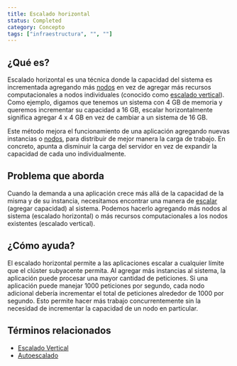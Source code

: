 ```yaml
---
title: Escalado horizontal
status: Completed
category: Concepto
tags: ["infraestructura", "", ""]
---
```


## ¿Qué es?

Escalado horizontal es una técnica donde la capacidad del sistema es incrementada agregando más [nodos](/es/nodes)
en vez de agregar más recursos computacionales a nodos individuales (conocido como [escalado vertical](/es/vertical-scaling/)).
Como ejemplo, digamos que tenemos un sistema con 4 GB de memoria y queremos incrementar su capacidad a 16 GB,
escalar horizontalmente significa agregar 4 x 4 GB en vez de cambiar a un sistema de 16 GB.

Este método mejora el funcionamiento de una aplicación agregando nuevas instancias o [nodos](/es/nodes),
para distribuir de mejor manera la carga de trabajo.
En concreto, apunta a disminuir la carga del servidor
en vez de expandir la capacidad de cada uno individualmente.

## Problema que aborda

Cuando la demanda a una aplicación crece más allá de la capacidad de la misma y de su instancia,
necesitamos encontrar una manera de [escalar](/es/scalability/) (agregar capacidad) al sistema.
Podemos hacerlo agregando más nodos al sistema (escalado horizontal)
o más recursos computacionales a los nodos existentes (escalado vertical).

## ¿Cómo ayuda?

El escalado horizontal permite a las aplicaciones escalar a cualquier límite que el clúster subyacente permita.
Al agregar más instancias al sistema, la aplicación puede procesar una mayor cantidad de peticiones.
Si una aplicación puede manejar 1000 peticiones por segundo,
cada nodo adicional debería incrementar el total de peticiones alrededor de 1000 por segundo.
Esto permite hacer más trabajo concurrentemente
sin la necesidad de incrementar la capacidad de un nodo en particular.

## Términos relacionados

* [Escalado Vertical](/es/vertical-scaling/)
* [Autoescalado](/es/auto-scaling/)